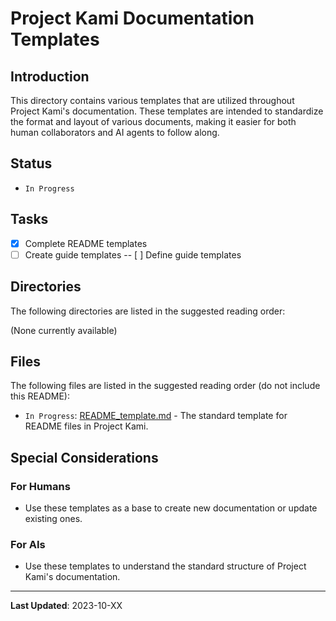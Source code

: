 # Project Kami Documentation Templates

## Introduction
This directory contains various templates that are utilized throughout Project Kami's documentation. These templates are intended to standardize the format and layout of various documents, making it easier for both human collaborators and AI agents to follow along.

## Status
- `In Progress`

## Tasks
- [X] Complete README templates
- [ ] Create guide templates
-- [ ] Define guide templates

## Directories
The following directories are listed in the suggested reading order:

(None currently available)

## Files
The following files are listed in the suggested reading order (do not include this README):
- `In Progress`: [README_template.md](./README_template.md) - The standard template for README files in Project Kami.

## Special Considerations
### For Humans
- Use these templates as a base to create new documentation or update existing ones.
  
### For AIs
- Use these templates to understand the standard structure of Project Kami's documentation.

---
**Last Updated**: 2023-10-XX
